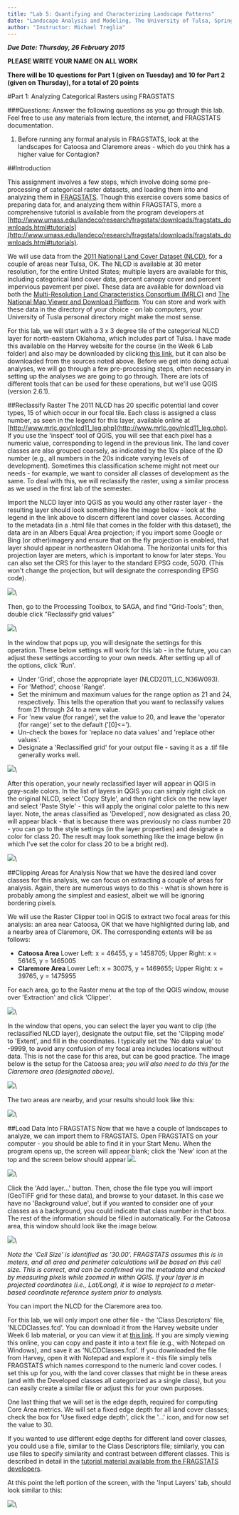 ```yaml
---
title: "Lab 5: Quantifying and Characterizing Landscape Patterns"
date: "Landscape Analysis and Modeling, The University of Tulsa, Spring 2015"
author: "Instructor: Michael Treglia"
---
```




***Due Date: Thursday, 26 February 2015***

**PLEASE WRITE YOUR NAME ON ALL WORK**

**There will be 10 questions for Part 1 (given on Tuesday) and 10 for Part 2 (given on Thursday), for a total of 20 points**


#Part 1: Analyzing Categorical Rasters using FRAGSTATS

###Questions: Answer the following questions as you go through this lab. Feel free to use any materials from lecture, the internet, and FRAGSTATS documentation.


1) Before running any formal analysis in FRAGSTATS, look at the landscapes for Catoosa and Claremore areas - which do you think has a higher value for Contagion?

##Introduction

This assignment involves a few steps, which involve doing some pre-processing of categorical raster datasets, and loading them into and analyzing them in [FRAGSTATS](http://www.umass.edu/landeco/research/fragstats/fragstats.html).  Though this exercise covers some basics of preparing data for, and analyzing them within FRAGSTATS, more a comprehensive tutorial is available from the program developers at [http://www.umass.edu/landeco/research/fragstats/downloads/fragstats_downloads.html#tutorials](http://www.umass.edu/landeco/research/fragstats/downloads/fragstats_downloads.html#tutorials).

We will use data from the [2011 National Land Cover Dataset (NLCD)](http://www.mrlc.gov/nlcd2011.php), for a couple of areas near Tulsa, OK. The NLCD is available at 30 meter resolution, for the entire United States; multiple layers are available for this, including categorical land cover data, percent canopy cover and percent impervious pavement per pixel. These data are available for download via both the [Multi-Resolution Land Characteristics Consortium (MRLC)](http://www.mrlc.gov/) and [The National Map Viewer and Download Platform](http://viewer.nationalmap.gov/viewer/). You can store and work with these data in the directory of your choice - on lab computers, your University of Tusla personal directory might make the most sense.

For this lab, we will start with a 3 x 3 degree tile of the categorical NLCD layer for north-eastern Oklahoma, which includes part of Tulsa. I have made this available on the Harvey website for the course (in the Week 6 Lab folder) and also may be downloaded by clicking [this link](https://github.com/mltConsEcol/TU_LandscapeAnalysis_Documents/blob/master/Assignments/Misc/NLCD2011_LC_N36W093.zip?raw=true), but it can also be downloaded from the sources noted above. Before we get into doing actual analyses, we will go through a few pre-processing steps, often necessary in setting up the analyses we are going to go through. There are lots of different tools that can be used for these operations, but we'll use QGIS (version 2.6.1).

##Reclassify Raster
The 2011 NLCD has 20 specific potential land cover types, 15 of which occur in our focal tile. Each class is assigned a class number, as seen in the legend for this layer, available online at [http://www.mrlc.gov/nlcd11_leg.php](http://www.mrlc.gov/nlcd11_leg.php). If you use the 'inspect' tool of QGIS, you will see that each pixel has a numeric value, corresponding to legend in the previous link. The land cover classes are also grouped coarsely, as indicated by the 10s place of the ID number (e.g., all numbers in the 20s indicate varying levels of development).  Sometimes this classification scheme might not meet our needs - for example, we want to consider all classes of development as the same. To deal with this, we will reclassify the raster, using a similar process as we used in the first lab of the semester.

Import the NLCD layer into QGIS as you would any other raster layer - the resulting layer should look something like the image below - look at the legend in the link above to discern different land cover classes. According to the metadata (in a .html file that comes in the folder with this dataset), the data are in an Albers Equal Area projection; if you import some Google or Bing (or other)imagery and ensure that on the fly projection is enabled, that layer should appear in northeastern Oklahoma. The horizontal units for this projection layer are meters, which is important to know for later steps. You can also set the CRS for this layer to the standard EPSG code, 5070. (This won't change the projection, but will designate the corresponding EPSG code).

![](./Images/NLCD_36_93.png)\

Then, go to the Processing Toolbox, to SAGA, and find "Grid-Tools"; then, double click "Reclassify grid values"

![](./Images/QGIS_Processing_ReclassSAGA.png)\

In the window that pops up, you will designate the settings for this operation. These below settings will work for this lab - in the future, you can adjust these settings according to your own needs. After setting up all of the options, click 'Run'.

* Under 'Grid', chose the appropriate layer (NLCD2011_LC_N36W093).
* For 'Method', choose 'Range'.
* Set the minimum and maximum values for the range option as 21 and 24, respectively. This tells the operation that you want to reclassify values from 21 through 24 to a new value.
* For 'new value (for range)', set the value to 20, and leave the 'operator (for range)' set to the default ('[0]<=').
* Un-check the boxes for 'replace no data values' and 'replace other values'.
* Designate a 'Reclassified grid' for your output file - saving it as a .tif file generally works well.

![](./Images/QGIS_Processing_ReclassSAGAFull.png)\

After this operation, your newly reclassified layer will appear in QGIS in gray-scale colors. In the list of layers in QGIS you can simply right click on the original NLCD, select 'Copy Style', and then right click on the new layer and select 'Paste Style' - this will apply the original color palette to this new layer.  Note, the areas classified as 'Developed', now designated as class 20, will appear black - that is because there was previously no class number 20 - you can go to the style settings (in the layer properties) and designate a color for class 20. The result may look something like the image below (in which I've set the color for class 20 to be a bright red).

![](./Images/NLCD_36_93_Reclass.png)\


##Clipping Areas for Analysis
Now that we have the desired land cover classes for this analysis, we can focus on extracting a couple of areas for analysis. Again, there are numerous ways to do this - what is shown here is probably among the simplest and easiest, albeit we will be ignoring bordering pixels. 

We will use the Raster Clipper tool in QGIS to extract two focal areas for this analysis: an area near Catoosa, OK that we have highlighted during lab, and a nearby area of Claremore, OK.  The corresponding extents will be as follows:

* **Catoosa Area** Lower Left: x = 46455, y = 1458705; Upper Right: x = 56145, y = 1465005
* **Claremore Area** Lower Left: x = 30075, y = 1469655; Upper Right: x = 39765, y = 1475955

For each area, go to the Raster menu at the top of the QGIS window, mouse over 'Extraction' and click 'Clipper'. 

![](./Images/Raster_Extraction_Clipper.png)\

In the window that opens, you can select the layer you want to clip (the reclassified NLCD layer), designate the output file, set the 'Clipping mode' to 'Extent', and fill in the coordinates. I typically set the 'No data value' to -9999, to avoid any confusion of my focal area includes locations without data. This is not the case for this area, but can be good practice. The image below is the setup for the Catoosa area; *you will also need to do this for the Claremore area (designated above)*.

![](./Images/Raster_Clipper_Window.png)\

The two areas are nearby, and your results should look like this: 

![](./Images/CatoosaClaremore.png)\


##Load Data Into FRAGSTATS
Now that we have a couple of landscapes to analyze, we can import them to FRAGSTATS.  Open FRAGSTATS on your computer - you should be able to find it in your Start Menu. When the program opens up, the screen will appear blank; click the 'New' icon at the top and the screen below should appear ![](./Images/Fragstats_New.png)\.

![](./Images/Fragstats_InputLayersHome.png)\


Click the 'Add layer...' button. Then, chose the file type you will import (GeoTIFF grid for these data), and browse to your dataset. In this case we have no 'Background value', but if you wanted to consider one of your classes as a background, you could indicate that class number in that box.  The rest of the information should be filled in automatically.  For the Catoosa area, this window should look like the image below.

![](./Images/Fragstats_InputDataset.png)\


*Note the 'Cell Size' is identified as '30.00'. FRAGSTATS assumes this is in meters, and all area and perimeter calculations will be based on this cell size. This is correct, and can be confirmed via the metadata and checked by measuring pixels while zoomed in within QGIS. If your layer is in projected coordinates (i.e., Lat/Long), it is wise to reproject to a meter-based coordinate reference system prior to analysis.*

You can import the NLCD for the Claremore area too.

For this lab, we will only import one other file - the 'Class Descriptors' file, 'NLCDClasses.fcd'.  You can download it from the Harvey website under Week 6 lab material, or you can view it at [this link](https://raw.githubusercontent.com/mltConsEcol/TU_LandscapeAnalysis_Documents/master/Assignments/Misc/NLCDClasses.fcd). If you are simply viewing this online, you can copy and paste it into a text file (e.g., with Notepad on Windows), and save it as 'NLCDClasses.fcd'. If you downloaded the file from Harvey, open it with Notepad and explore it - this file simply tells FRAGSTATS which names correspond to the numeric land cover codes. I set this up for you, with the land cover classes that might be in these areas (and with the Developed classes all categorized as a single class), but you can easily create a similar file or adjust this for your own purposes.

One last thing that we will set is the edge depth, required for computing Core Area metrics. We will set a fixed edge depth for all land cover classes; check the box for 'Use fixed edge depth', click the '...' icon, and for now set the value to 30. 

If you wanted to use different edge depths for different land cover classes, you could use a file, similar to the Class Descriptors file; similarly, you can use files to specify similarity and contrast between different classes. This is described in detail in the [tutorial material available from the FRAGSTATS developers](http://www.umass.edu/landeco/research/fragstats/downloads/fragstats_downloads.html#tutorials).

At this point the left portion of the screen, with the 'Input Layers' tab, should look similar to this: 

![](./Images/Fragstats_InputLayers_SimpleFilled.png)\


